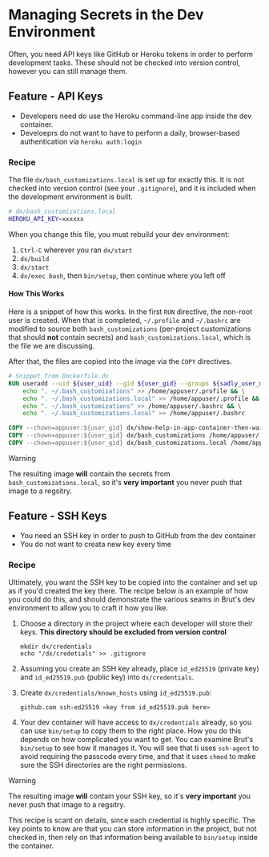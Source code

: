 # Managing Secrets in the Dev Environment

Often, you need API keys like GitHub or Heroku tokens in order to perform development tasks. These should not be checked into version
control, however you can still manage them.

## Feature - API Keys

* Developers need do use the Heroku command-line app inside the dev container.
* Develoeprs do not want to have to perform a daily, browser-based authentication via `heroku auth:login`

### Recipe

The file `dx/bash_customizations.local` is set up for exactly this.  It is not checked into version control (see your `.gitignore`), and it
is included when the development environment is built.

```bash
# dx/bash_customizations.local
HEROKU_API_KEY=xxxxxx
```

When you change this file, you must rebuild your dev environment:

1. `Ctrl-C` wherever you ran `dx/start`
2. `dx/build`
3. `dx/start`
4. `dx/exec bash`, then `bin/setup`, then continue where you left off

#### How This Works

Here is a snippet of how this works.  In the first `RUN` directlive, the non-root user is created. When that is completed, `~/.profile` and
`~/.bashrc` are modified to source both `bash_customizations` (per-project customizations that should **not** contain secrets) and
`bash_customizations.local`, which is the file we are discussing.

After that, the files are copied into the image via the `COPY` directives.

```dockerfile
# Snippet from Dockerfile.dx
RUN useradd --uid ${user_uid} --gid ${user_gid} --groups ${sadly_user_must_be_added_to_root}${docker_gid} --create-home --home-dir /home/appuser appuser && \
    echo ". ~/.bash_customizations" >> /home/appuser/.profile && \
    echo ". ~/.bash_customizations.local" >> /home/appuser/.profile && \
    echo ". ~/.bash_customizations" >> /home/appuser/.bashrc && \
    echo ". ~/.bash_customizations.local" >> /home/appuser/.bashrc

COPY --chown=appuser:${user_gid} dx/show-help-in-app-container-then-wait.sh /home/appuser
COPY --chown=appuser:${user_gid} dx/bash_customizations /home/appuser/.bash_customizations
COPY --chown=appuser:${user_gid} dx/bash_customizations.local /home/appuser/.bash_customizations.local
```

> [!WARNING]
> The resulting image **will** contain the secrets from `bash_customizations.local`, so it's
> **very important** you never push that image to a regsitry.

## Feature - SSH Keys

* You need an SSH key in order to push to GitHub from the dev container
* You do not want to creata new key every time

### Recipe

Ultimately, you want the SSH key to be copied into the container and set up as if you'd created the key there.  The recipe below is an
example of how you could do this, and should demonstrate the various seams in Brut's dev environment to allow you to craft it how you like.

1. Choose a directory in the project where each developer will store their keys. **This directory should be excluded from version control**

   ```
   mkdir dx/credentials
   echo "/dx/credetials" >> .gitignore
   ```

2. Assuming you create an SSH key already, place `id_ed25519` (private key) and `id_ed25519.pub` (public key) into `dx/credentials`.
3. Create `dx/credentials/known_hosts` using `id_ed25519.pub`:

   ```
   github.com ssh-ed25519 «key from id_ed25519.pub here»
   ```
4. Your dev container will have access to `dx/credentials` already, so you can use `bin/setup` to copy them to the right place. How
   you do this depends on how complicated you want to get.  You can examine Brut's `bin/setup` to see how it manages it.  You will
   see that ti uses `ssh-agent` to avoid requiring the passcode every time, and that it uses `chmod` to make sure the SSH
   directories are the right permissions.

> [!WARNING]
> The resulting image **will** contain your SSH key, so it's
> **very important** you never push that image to a regsitry.


This recipe is scant on details, since each credential is highly specific. The key points to know are that you can store information in the
project, but not checked in, then rely on that information being available to `bin/setup` inside the container.
